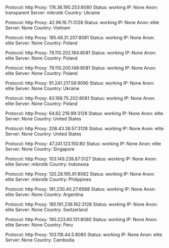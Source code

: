 Protocol: http
Proxy: 176.36.190.253:8080
Status: working
IP: None
Anon: transparent
Server: mikrotik
Country: Ukraine

Protocol: http
Proxy: 42.96.16.71:3128
Status: working
IP: None
Anon: elite
Server: None
Country: Vietnam

Protocol: http
Proxy: 185.49.31.207:8081
Status: working
IP: None
Anon: elite
Server: None
Country: Poland

Protocol: http
Proxy: 79.110.202.184:8081
Status: working
IP: None
Anon: elite
Server: None
Country: Poland

Protocol: http
Proxy: 79.110.200.148:8081
Status: working
IP: None
Anon: elite
Server: None
Country: Poland

Protocol: http
Proxy: 91.241.217.58:9090
Status: working
IP: None
Anon: elite
Server: None
Country: Ukraine

Protocol: http
Proxy: 83.168.75.202:8081
Status: working
IP: None
Anon: elite
Server: None
Country: Poland

Protocol: http
Proxy: 64.62.219.99:3128
Status: working
IP: None
Anon: elite
Server: None
Country: United States

Protocol: http
Proxy: 208.43.38.57:3128
Status: working
IP: None
Anon: elite
Server: None
Country: United States

Protocol: http
Proxy: 47.241.123.150:80
Status: working
IP: None
Anon: elite
Server: None
Country: Singapore

Protocol: http
Proxy: 103.149.239.87:3127
Status: working
IP: None
Anon: elite
Server: mikrotik
Country: Indonesia

Protocol: http
Proxy: 120.28.195.91:8082
Status: working
IP: None
Anon: elite
Server: mikrotik
Country: Philippines

Protocol: http
Proxy: 181.230.40.27:6588
Status: working
IP: None
Anon: elite
Server: None
Country: Argentina

Protocol: http
Proxy: 185.191.236.162:3128
Status: working
IP: None
Anon: elite
Server: None
Country: Switzerland

Protocol: http
Proxy: 190.223.60.131:8080
Status: working
IP: None
Anon: elite
Server: None
Country: Peru

Protocol: http
Proxy: 103.118.44.5:8080
Status: working
IP: None
Anon: elite
Server: None
Country: Cambodia

